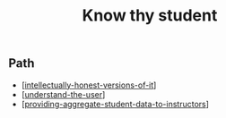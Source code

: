 ﻿---
backlinks:
- title: Sense
  url: /sense/sense.html
- title: Providing aggregate student data to instructors
  url: /sense/know-thy-student/providing-aggregate-student-data-to-instructors.html
tags:
- teaching
title: Know thy student
type: note
---
## Path

- [[intellectually-honest-versions-of-it]]
- [[understand-the-user]]
- [[providing-aggregate-student-data-to-instructors]]



[//begin]: # "Autogenerated link references for markdown compatibility"
[intellectually-honest-versions-of-it]: ../know-thy-student/intellectually-honest-versions-of-it "Intellectually honest versions of it"
[understand-the-user]: ../know-thy-student/understand-the-user "Understand the user"
[providing-aggregate-student-data-to-instructors]: ../know-thy-student/providing-aggregate-student-data-to-instructors "Providing aggregate student data to instructors"
[//end]: # "Autogenerated link references"